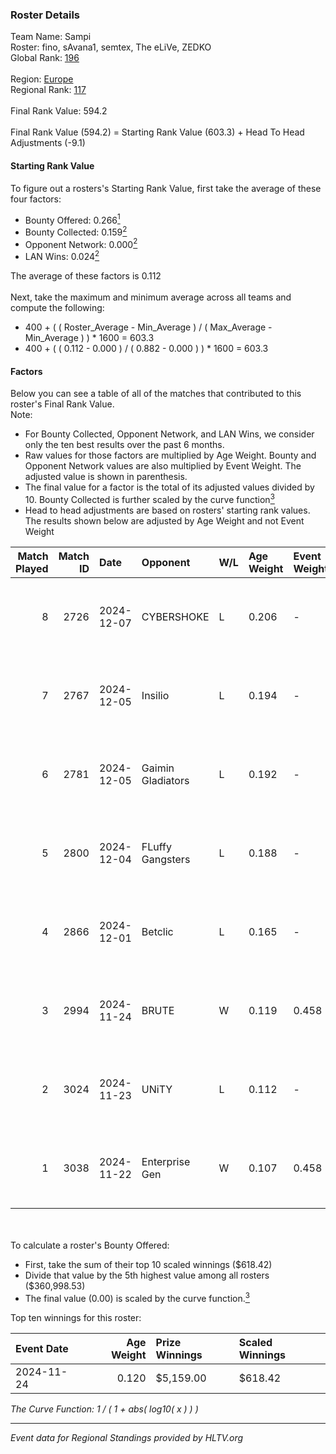 ### Roster Details<br />
Team Name: Sampi<br />
Roster: fino, sAvana1, semtex, The eLiVe, ZEDKO<br />
Global Rank: [196](../../standings_global_2025_05_05.md)<br />
<br />
Region: [Europe]( ../../standings_europe_2025_05_05.md)<br />
Regional Rank: [117]( ../../standings_europe_2025_05_05.md)<br />
<br />
Final Rank Value:  594.2<br />
<br />
Final Rank Value (594.2) = Starting Rank Value (603.3) + Head To Head Adjustments (-9.1)<br />

#### Starting Rank Value<br />
To figure out a rosters's Starting Rank Value, first take the average of these four factors:<br />
- Bounty Offered: 0.266[<sup>1</sup>](#table2)
- Bounty Collected: 0.159[<sup>2</sup>](#table1)
- Opponent Network: 0.000[<sup>2</sup>](#table1)
- LAN Wins: 0.024[<sup>2</sup>](#table1)

The average of these factors is 0.112<br />
<br />
Next, take the maximum and minimum average across all teams and compute the following:<br />
- 400 + ( ( Roster_Average - Min_Average ) / ( Max_Average - Min_Average ) ) * 1600 = 603.3
- 400 + ( ( 0.112 - 0.000 ) / ( 0.882 - 0.000 ) ) * 1600 = 603.3


#### Factors<br />
Below you can see a table of all of the matches that contributed to this roster's Final Rank Value.<br />
Note:<br />

- For Bounty Collected, Opponent Network, and LAN Wins, we consider only the ten best results over the past 6 months.
- Raw values for those factors are multiplied by Age Weight. Bounty and Opponent Network values are also multiplied by Event Weight. The adjusted value is shown in parenthesis.
- The final value for a factor is the total of its adjusted values divided by 10. Bounty Collected is further scaled by the curve function[<sup>3</sup>](#curveFunction)
- Head to head adjustments are based on rosters' starting rank values. The results shown below are adjusted by Age Weight and not Event Weight
<span id="table1"></span><br />


| Match Played | Match ID | Date       | Opponent          | W/L | Age Weight | Event Weight | Bounty Collected | Opponent Network | LAN Wins  | H2H Adj. | Roster                                   |
| -: | -: | :- | :- | :- | :- | :- | :- | :- | :- | -: | :- |
|            8 |     2726 | 2024-12-07 | CYBERSHOKE        | L   | 0.206      | -            | -                | -                | -         |    -1.72 | fino, sAvana1, semtex, The eLiVe, ZEDKO  |
|            7 |     2767 | 2024-12-05 | Insilio           | L   | 0.194      | -            | -                | -                | -         |    -3.83 | fino, manguss, sAvana1, The eLiVe, ZEDKO |
|            6 |     2781 | 2024-12-05 | Gaimin Gladiators | L   | 0.192      | -            | -                | -                | -         |    -2.13 | fino, manguss, sAvana1, The eLiVe, ZEDKO |
|            5 |     2800 | 2024-12-04 | FLuffy Gangsters  | L   | 0.188      | -            | -                | -                | -         |    -3.00 | fino, manguss, sAvana1, The eLiVe, ZEDKO |
|            4 |     2866 | 2024-12-01 | Betclic           | L   | 0.165      | -            | -                | -                | -         |    -0.32 | fino, manguss, sAvana1, The eLiVe, ZEDKO |
|            3 |     2994 | 2024-11-24 | BRUTE             | W   | 0.119      | 0.458        | 0.001 (0.000)    | 0.026 (0.001)    | 1 (0.119) |     1.81 | fino, manguss, sAvana1, The eLiVe, ZEDKO |
|            2 |     3024 | 2024-11-23 | UNiTY             | L   | 0.112      | -            | -                | -                | -         |    -1.11 | fino, manguss, sAvana1, The eLiVe, ZEDKO |
|            1 |     3038 | 2024-11-22 | Enterprise Gen    | W   | 0.107      | 0.458        | 0.000 (0.000)    | 0.000 (0.000)    | 1 (0.107) |     1.20 | fino, manguss, sAvana1, The eLiVe, ZEDKO |

<br />
<span id="table2"></span><br />
To calculate a roster's Bounty Offered:<br />

- First, take the sum of their top 10 scaled winnings ($618.42)
- Divide that value by the 5th highest value among all rosters ($360,998.53)
- The final value (0.00) is scaled by the curve function.[<sup>3</sup>](#curveFunction)

Top ten winnings for this roster:<br />

| Event Date | Age Weight | Prize Winnings | Scaled Winnings |
| :- | -: | :- | :- |
| 2024-11-24 |      0.120 | $5,159.00      | $618.42         |


<span id="curveFunction"></span>_The Curve Function: 1 / ( 1 + abs( log10( x ) ) )_<br />

---
_Event data for Regional Standings provided by HLTV.org_<br />
